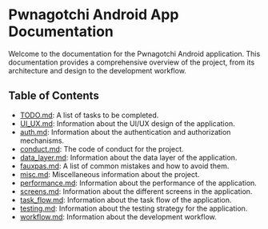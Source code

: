 # Pwnagotchi Android App Documentation

Welcome to the documentation for the Pwnagotchi Android application. This documentation provides a comprehensive overview of the project, from its architecture and design to the development workflow.

## Table of Contents

*   [TODO.md](./TODO.md): A list of tasks to be completed.
*   [UI_UX.md](./UI_UX.md): Information about the UI/UX design of the application.
*   [auth.md](./auth.md): Information about the authentication and authorization mechanisms.
*   [conduct.md](./conduct.md): The code of conduct for the project.
*   [data_layer.md](./data_layer.md): Information about the data layer of the application.
*   [fauxpas.md](./fauxpas.md): A list of common mistakes and how to avoid them.
*   [misc.md](./misc.md): Miscellaneous information about the project.
*   [performance.md](./performance.md): Information about the performance of the application.
*   [screens.md](./screens.md): Information about the different screens in the application.
*   [task_flow.md](./task_flow.md): Information about the task flow of the application.
*   [testing.md](./testing.md): Information about the testing strategy for the application.
*   [workflow.md](./workflow.md): Information about the development workflow.
